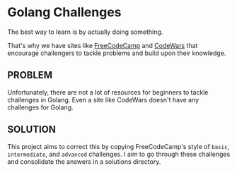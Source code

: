 # Golang Challenges
The best way to learn is by actually doing something.

That's why we have sites like [FreeCodeCamp](https://FreeCodeCamp.com) and [CodeWars](http://www.codewars.com/dashboard) that encourage challengers to tackle problems and build upon their knowledge.

## PROBLEM
Unfortunately, there are not a lot of resources for beginners to tackle challenges in Golang. Even a site like CodeWars doesn't have any challenges for Golang.

## SOLUTION
This project aims to correct this by copying FreeCodeCamp's style of `basic`, `intermediate`, and `advanced` challenges. I aim to go through these challenges and consolidate the answers in a solutions directory.
